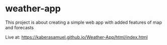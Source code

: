 # weather-app

This project is about creating a simple web app with added features of map and forecasts

Live at: https://kaberasamuel.github.io/Weather-App/html/index.html
